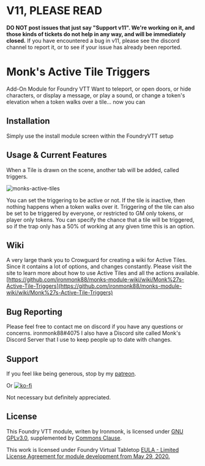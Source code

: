 # V11, PLEASE READ
**DO NOT post issues that just say "Support v11".  We're working on it, and those kinds of tickets do not help in any way, and will be immediately closed.**
If you have encountered a bug in v11, please see the discord channel to report it, or to see if your issue has already been reported.

# Monk's Active Tile Triggers
Add-On Module for Foundry VTT
Want to teleport, or open doors, or hide characters, or display a message, or play a sound, or change a token's elevation when a token walks over a tile... now you can

## Installation
Simply use the install module screen within the FoundryVTT setup

## Usage & Current Features
When a Tile is drawn on the scene, another tab will be added, called triggers.

![monks-active-tiles](/screenshots/main.png)

You can set the triggering to be active or not.  If the tile is inactive, then nothing happens when a token walks over it.
Triggering of the tile can also be set to be triggered by everyone, or restricted to GM only tokens, or player only tokens.
You can specify the chance that a tile will be triggered, so if the trap only has a 50% of working at any given time this is an option.

## Wiki

A very large thank you to Crowguard for creating a wiki for Active Tiles.  Since it contains a lot of options, and changes constantly.  Please visit the site to learn more about how to use Active Tiles and all the actions available.
[https://github.com/ironmonk88/monks-module-wiki/wiki/Monk%27s-Active-Tile-Triggers](https://github.com/ironmonk88/monks-module-wiki/wiki/Monk%27s-Active-Tile-Triggers)

## Bug Reporting
Please feel free to contact me on discord if you have any questions or concerns. ironmonk88#4075
I also have a Discord site called Monk's Discord Server that I use to keep people up to date with changes.

## Support

If you feel like being generous, stop by my <a href="https://www.patreon.com/ironmonk">patreon</a>.  

Or [![ko-fi](https://ko-fi.com/img/githubbutton_sm.svg)](https://ko-fi.com/R6R7BH5MT)

Not necessary but definitely appreciated.

## License
This Foundry VTT module, writen by Ironmonk, is licensed under [GNU GPLv3.0](https://www.gnu.org/licenses/gpl-3.0.en.html), supplemented by [Commons Clause](https://commonsclause.com/).

This work is licensed under Foundry Virtual Tabletop <a href="https://foundryvtt.com/article/license/">EULA - Limited License Agreement for module development from May 29, 2020.</a>
